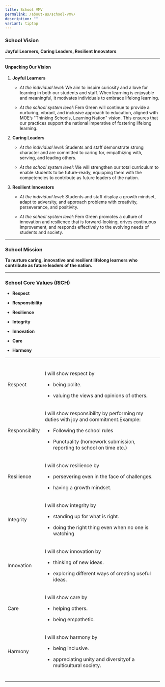 ```yaml
---
title: School VMV
permalink: /about-us/school-vmv/
description: ""
variant: tiptap
---
```

<h3><strong>School Vision</strong></h3>
<p><strong>Joyful Learners, Caring Leaders, Resilient Innovators</strong>
</p>
<hr>
<h4><strong>Unpacking Our Vision</strong></h4>
<ol data-tight="true" class="tight">
<li>
<p><strong>Joyful Learners</strong>
</p>
<ul data-tight="true" class="tight">
<li>
<p><em>At the individual level</em>: We aim to inspire curiosity and a love
for learning in both our students and staff. When learning is enjoyable
and meaningful, it motivates individuals to embrace lifelong learning.</p>
</li>
<li>
<p><em>At the school system level</em>: Fern Green will continue to provide
a nurturing, vibrant, and inclusive approach to education, aligned with
MOE’s "Thinking Schools, Learning Nation" vision. This ensures that our
practices support the national imperative of fostering lifelong learning.</p>
</li>
</ul>
</li>
<li>
<p><strong>Caring Leaders</strong>
</p>
<ul data-tight="true" class="tight">
<li>
<p><em>At the individual level</em>: Students and staff demonstrate strong
character and are committed to caring for, empathizing with, serving, and
leading others.</p>
</li>
<li>
<p><em>At the school system level</em>: We will strengthen our total curriculum
to enable students to be future-ready, equipping them with the competencies
to contribute as future leaders of the nation.</p>
</li>
</ul>
</li>
<li>
<p><strong>Resilient Innovators</strong>
</p>
<ul data-tight="true" class="tight">
<li>
<p><em>At the individual level</em>: Students and staff display a growth
mindset, adapt to adversity, and approach problems with creativity, perseverance,
and positivity.</p>
</li>
<li>
<p><em>At the school system level</em>: Fern Green promotes a culture of
innovation and resilience that is forward-looking, drives continuous improvement,
and responds effectively to the evolving needs of students and society.</p>
</li>
</ul>
</li>
</ol>
<hr>
<h3><strong>School Mission</strong></h3>
<p><strong>To nurture caring, innovative and resilient lifelong learners who contribute as future leaders of the nation.</strong>
</p>
<hr>
<h3><strong>School Core Values (RICH)</strong></h3>
<ul data-tight="true" class="tight">
<li>
<p><strong>Respect</strong>
</p>
</li>
<li>
<p><strong>Responsibility</strong>
</p>
</li>
<li>
<p><strong>Resilience</strong>
</p>
</li>
<li>
<p><strong>Integrity</strong>
</p>
</li>
<li>
<p><strong>Innovation</strong>
</p>
</li>
<li>
<p><strong>Care</strong>
</p>
</li>
<li>
<p><strong>Harmony</strong>
</p>
</li>
</ul>
<table style="minWidth: 50px">
<colgroup>
<col>
<col>
</colgroup>
<tbody>
<tr>
<td rowspan="1" colspan="1">
<p></p>
</td>
<td rowspan="1" colspan="1">
<p></p>
</td>
</tr>
<tr>
<td rowspan="1" colspan="1">
<p>Respect</p>
</td>
<td rowspan="1" colspan="1">
<p>I will show respect by</p>
<ul data-tight="true" class="tight">
<li>
<p>being polite.</p>
</li>
<li>
<p>valuing the views and opinions of others.</p>
</li>
</ul>
</td>
</tr>
<tr>
<td rowspan="1" colspan="1">
<p>Responsibility</p>
</td>
<td rowspan="1" colspan="1">
<p>I will show responsibility by performing my duties with joy and commitment.​
Example:</p>
<ul data-tight="true" class="tight">
<li>
<p>Following the school rules​</p>
</li>
<li>
<p>Punctuality (homework submission, reporting to school on time etc.)</p>
</li>
</ul>
</td>
</tr>
<tr>
<td rowspan="1" colspan="1">
<p>Resilience</p>
</td>
<td rowspan="1" colspan="1">
<p>I will show resilience by​</p>
<ul>
<li>
<p>persevering even in the face of challenges.​</p>
</li>
<li>
<p>having a growth mindset.​</p>
</li>
</ul>
</td>
</tr>
<tr>
<td rowspan="1" colspan="1">
<p>Integrity</p>
</td>
<td rowspan="1" colspan="1">
<p>I will show integrity by​</p>
<ul>
<li>
<p>standing up for what is right.​</p>
</li>
<li>
<p>doing the right thing even when no one is watching.​</p>
</li>
</ul>
</td>
</tr>
<tr>
<td rowspan="1" colspan="1">
<p>Innovation</p>
</td>
<td rowspan="1" colspan="1">
<p>I will show innovation by ​</p>
<ul>
<li>
<p>thinking of new ideas.​</p>
</li>
<li>
<p>exploring different ways of creating useful ideas.​</p>
</li>
</ul>
</td>
</tr>
<tr>
<td rowspan="1" colspan="1">
<p>Care</p>
</td>
<td rowspan="1" colspan="1">
<p>I will show care by​</p>
<ul>
<li>
<p>helping others.​</p>
</li>
<li>
<p>being empathetic.</p>
</li>
</ul>
</td>
</tr>
<tr>
<td rowspan="1" colspan="1">
<p>Harmony</p>
</td>
<td rowspan="1" colspan="1">
<p>I will show harmony by​</p>
<ul>
<li>
<p>being inclusive.​</p>
</li>
<li>
<p>appreciating unity and diversityof a multicultural society.​</p>
</li>
</ul>
</td>
</tr>
<tr>
<td rowspan="1" colspan="1">
<p></p>
</td>
<td rowspan="1" colspan="1">
<p></p>
</td>
</tr>
</tbody>
</table>
<p></p>